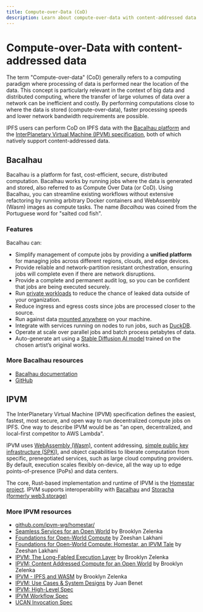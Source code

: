 ```yaml
---
title: Compute-over-Data (CoD)
description: Learn about compute-over-data with content-addressed data on IPFS
---
```


# Compute-over-Data with content-addressed data

The term "Compute-over-data" (CoD) generally refers to a computing paradigm where processing of data is performed near the location of the data. This concept is particularly relevant in the context of big data and distributed computing, where the transfer of large volumes of data over a network can be inefficient and costly. By performing computations close to where the data is stored (compute-over-data), faster processing speeds and lower network bandwidth requirements are possible.

IPFS users can perform CoD on IPFS data with the [Bacalhau platform](#bacalhau) and the [InterPlanetary Virtual Machine (IPVM) specification](#ipvm), both of which natively support content-addressed data.

## Bacalhau

Bacalhau is a platform for fast, cost-efficient,  secure, distributed computation. Bacalhau works by running jobs where the data is generated and stored, also referred to as Compute Over Data (or CoD). Using Bacalhau, you can streamline existing workflows without extensive refactoring by running arbitrary Docker containers and WebAssembly (Wasm) images as compute tasks. The name _Bacalhau_ was coined from the Portuguese word for "salted cod fish".

### Features

Bacalhau can:

- Simplify management of compute jobs by providing a **unified platform** for managing jobs across different regions, clouds, and edge devices.
- Provide reliable and network-partition resistant orchestration, ensuring jobs will complete even if there are network disruptions.
- Provide a complete and permanent audit log, so you can be confident that jobs are being executed securely.
- Run [private workloads](https://docs.bacalhau.org/next-steps/private-cluster) to reduce the chance of leaked data outside of your organization.
- Reduce ingress and egress costs since jobs are processed closer to the source. 
- Run against data [mounted anywhere](https://docs.bacalhau.org/#how-it-works) on your machine.
- Integrate with services running on nodes to run jobs, such as [DuckDB](https://docs.bacalhau.org/examples/data-engineering/DuckDB/).
- Operate at scale over parallel jobs and batch process petabytes of data.
- Auto-generate art using a [Stable Diffusion AI model](https://www.waterlily.ai/) trained on the chosen artist’s original works.

### More Bacalhau resources 

- [Bacalhau documentation](https://docs.bacalhau.org/)
- [GitHub](https://github.com/bacalhau-project/bacalhau)

## IPVM

The InterPlanetary Virtual Machine (IPVM) specification defines the easiest, fastest, most secure, and open way to run decentralized compute jobs on IPFS. One way to describe IPVM would be as "an open, decentralized, and local-first competitor to AWS Lambda".

IPVM uses [WebAssembly (Wasm)](https://webassembly.org/), content addressing, [simple public key infrastructure (SPKI)](https://en.wikipedia.org/wiki/Simple_public-key_infrastructure), and object capabilities to liberate computation from specific, prenegotiated services, such as large cloud computing providers. By default, execution scales flexibly on-device, all the way up to edge points-of-presence (PoPs) and data centers. 

The core, Rust-based implementation and runtime of IPVM is the [Homestar project](https://github.com/ipvm-wg/homestar/). IPVM supports interoperability with [Bacalhau](https://bacalhau.org) and [Storacha (formerly web3.storage)](https://storacha.network/)

### More IPVM resources

- [github.com/ipvm-wg/homestar/](https://github.com/ipvm-wg/homestar/)
- [Seamless Services for an Open World](https://youtu.be/Kr3B3sXh_VA) by Brooklyn Zelenka
- [Foundations for Open-World Compute](https://youtu.be/dRz5mau6fsY) by Zeeshan Lakhani
- [Foundations for Open-World Compute: Homestar, an IPVM Tale](https://youtu.be/BFAMy5-VHak) by Zeeshan Lakhani
- [IPVM: The Long-Fabled Execution Layer](https://www.youtube.com/watch?v=3y1RB8wt_YY) by Brooklyn Zelenka
- [IPVM: Content Addressed Compute for an Open World](https://youtu.be/jhtEYr3ORfk) by Brooklyn Zelenka
- [IPVM - IPFS and WASM](https://www.youtube.com/watch?v=rzJWk1nlYvs) by Brooklyn Zelenka
- [IPVM: Use Cases & System Designs](https://www.youtube.com/watch?v=FhwzEKNZEIA) by Juan Benet
- [IPVM: High-Level Spec](https://github.com/ipvm-wg/spec)
- [IPVM Workflow Spec](https://github.com/ipvm-wg/workflow)
- [UCAN Invocation Spec](https://github.com/ucan-wg/invocation)
